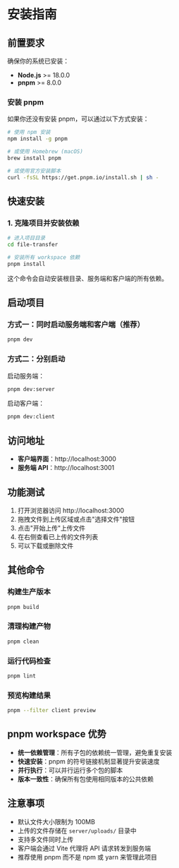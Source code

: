 # 安装指南

## 前置要求

确保你的系统已安装：
- **Node.js** >= 18.0.0
- **pnpm** >= 8.0.0

### 安装 pnpm
如果你还没有安装 pnpm，可以通过以下方式安装：

```bash
# 使用 npm 安装
npm install -g pnpm

# 或使用 Homebrew (macOS)
brew install pnpm

# 或使用官方安装脚本
curl -fsSL https://get.pnpm.io/install.sh | sh -
```

## 快速安装

### 1. 克隆项目并安装依赖
```bash
# 进入项目目录
cd file-transfer

# 安装所有 workspace 依赖
pnpm install
```

这个命令会自动安装根目录、服务端和客户端的所有依赖。

## 启动项目

### 方式一：同时启动服务端和客户端（推荐）
```bash
pnpm dev
```

### 方式二：分别启动
启动服务端：
```bash
pnpm dev:server
```

启动客户端：
```bash
pnpm dev:client
```

## 访问地址

- **客户端界面**：http://localhost:3000
- **服务端 API**：http://localhost:3001

## 功能测试

1. 打开浏览器访问 http://localhost:3000
2. 拖拽文件到上传区域或点击"选择文件"按钮
3. 点击"开始上传"上传文件
4. 在右侧查看已上传的文件列表
5. 可以下载或删除文件

## 其他命令

### 构建生产版本
```bash
pnpm build
```

### 清理构建产物
```bash
pnpm clean
```

### 运行代码检查
```bash
pnpm lint
```

### 预览构建结果
```bash
pnpm --filter client preview
```

## pnpm workspace 优势

- **统一依赖管理**：所有子包的依赖统一管理，避免重复安装
- **快速安装**：pnpm 的符号链接机制显著提升安装速度
- **并行执行**：可以并行运行多个包的脚本
- **版本一致性**：确保所有包使用相同版本的公共依赖

## 注意事项

- 默认文件大小限制为 100MB
- 上传的文件存储在 `server/uploads/` 目录中
- 支持多文件同时上传
- 客户端会通过 Vite 代理将 API 请求转发到服务端
- 推荐使用 pnpm 而不是 npm 或 yarn 来管理此项目
